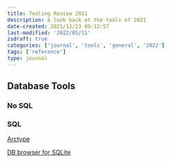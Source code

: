 ```yaml
---
title: Tooling Review 2021
description: A look back at the tools of 2021
date-created: 2021/12/23 09:12:57
last-modified: '2022/05/11'
isdraft: true
categories: ['journal', 'tools', 'general', '2022']
tags: ['reference']
type: journal
---
```


## Database Tools

### No SQL

### SQL

[Arctype](https://arctype.com/)

[DB browser for SQLite](https://sqlitebrowser.org/)

